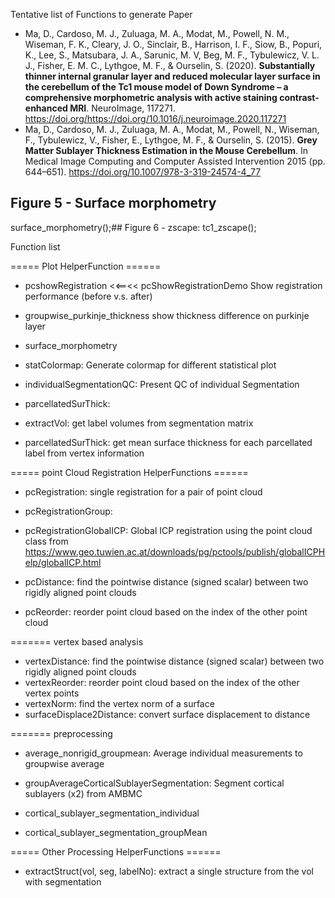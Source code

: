 Tentative list of  Functions to generate Paper

- Ma, D., Cardoso, M. J., Zuluaga, M. A., Modat, M., Powell, N. M.,  Wiseman, F. K., Cleary, J. O., Sinclair, B., Harrison, I. F., Siow, B.,  Popuri, K., Lee, S., Matsubara, J. A., Sarunic, M. V, Beg, M. F.,  Tybulewicz, V. L. J., Fisher, E. M. C., Lythgoe, M. F., & Ourselin,  S. (2020). **Substantially thinner internal granular layer and  reduced molecular layer surface in the cerebellum of the Tc1 mouse model of Down Syndrome – a comprehensive morphometric analysis with active  staining contrast-enhanced MRI**. NeuroImage, 117271. https://doi.org/https://doi.org/10.1016/j.neuroimage.2020.117271
- Ma, D., Cardoso, M. J., Zuluaga, M. A., Modat, M., Powell, N.,  Wiseman, F., Tybulewicz, V., Fisher, E., Lythgoe, M. F., & Ourselin, S. (2015). **Grey Matter Sublayer Thickness Estimation in the Mouse Cerebellum**. In Medical Image Computing and Computer Assisted Intervention 2015 (pp. 644–651). https://doi.org/10.1007/978-3-319-24574-4_77

## Figure 5 - Surface morphometry
surface_morphometry();## Figure 6 - zscape:
tc1_zscape();



 Function list

 ===== Plot HelperFunction ======
 - pcshowRegistration <<==<< pcShowRegistrationDemo 
   Show registration performance (before v.s. after)
 - groupwise_purkinje_thickness
 	show thickness difference on purkinje layer
 - surface_morphometry
 - statColormap: Generate colormap for different statistical plot
 - individualSegmentationQC: Present QC of individual Segmentation
 - parcellatedSurThick: 

 - extractVol: get label volumes from segmentation matrix
 - parcellatedSurThick: get mean surface thickness for each parcellated label from vertex information

 ===== point Cloud Registration HelperFunctions ======
 - pcRegistration: single registration for a pair of point cloud
 - pcRegistrationGroup: 
 - pcRegistrationGlobalICP: Global ICP registration using the point cloud class from https://www.geo.tuwien.ac.at/downloads/pg/pctools/publish/globalICPHelp/globalICP.html  


 - pcDistance: find the pointwise distance (signed scalar) between two rigidly aligned point clouds
 - pcReorder: reorder point cloud based on the index of the other point cloud

 ======= vertex based analysis
 - vertexDistance: find the pointwise distance (signed scalar) between two rigidly aligned point clouds
 - vertexReorder: reorder point cloud based on the index of the other vertex points
 - vertexNorm: find the vertex norm of a surface
 - surfaceDisplace2Distance: convert surface displacement to distance

 ======= preprocessing
 - average_nonrigid_groupmean: Average individual measurements to groupwise average
 - groupAverageCorticalSublayerSegmentation: Segment cortical sublayers (x2) from AMBMC

 - cortical_sublayer_segmentation_individual 
 - cortical_sublayer_segmentation_groupMean

 ===== Other Processing HelperFunctions ======
 - extractStruct(vol, seg, labelNo): extract a single structure from the vol with segmentation




